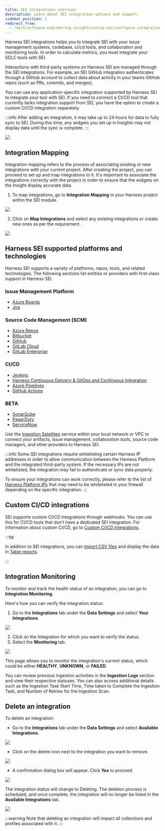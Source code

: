 ```yaml
---
title: SEI integrations overview
description: Learn about SEI integration options and support.
sidebar_position: 1
redirect_from:
  - /docs/software-engineering-insights/setup-sei/configure-integrations/sei-integrations-overview
---
```


Harness SEI integrations helps you to integrate SEI with your issue management systems, codebase, ci/cd tools, and collaboration and monitoring tools. In order to calculate metrics, you must integrate your SDLC tools with SEI.

Interactions with third-party systems on Harness SEI are managed through the SEI integrations. For example, an SEI GitHub integration authenticates through a GitHub account to collect data about activity in your teams GitHub repos (such as PRs, commits, and merges).

You can use any application-specific integration supported by Harness SEI to integrate your tool with SEI. If you need to connect a CI/CD tool that currently lacks integration support from SEI, you have the option to create a custom CI/CD integration separately.

:::info
After adding an integration, it may take up to 24 hours for data to fully sync to SEI. During this time, any widgets you set up in Insights may not display data until the sync is complete.
:::

![](./static/integrations-overview.png)

## Integration Mapping

Integration mapping refers to the process of associating existing or new integrations with your current project. After creating the project, you can proceed to set up and map integrations to it. It's important to associate the integrations correctly with the project in order to ensure that the widgets on the Insight display accurate data.

1. To map integrations, go to **Integration Mapping** in your Harness project within the SEI module.

![](./static/integration-mapping.png)

2. Click on **Map Integrations** and select any existing integrations or create new ones as per the requirement.

![](./static/map-integrations.png)

## Harness SEI supported platforms and technologies

Harness SEI supports a variety of platforms, repos, tools, and related technologies. The following sections list entities or providers with first-class support in Harness SEI.

### Issue Management Platform

* [Azure Boards](/docs/software-engineering-insights/setup-sei/configure-integrations/azure-devops/sei-integration-azure-devops)
* [Jira](/docs/software-engineering-insights/setup-sei/configure-integrations/jira/sei-jira-integration)

### Source Code Management (SCM)

* [Azure Repos](/docs/software-engineering-insights/setup-sei/configure-integrations/azure-devops/sei-integration-azure-devops)
* [Bitbucket](/docs/software-engineering-insights/setup-sei/configure-integrations/bitbucket/sei-bitbucket-cloud)
* [GitHub](/docs/software-engineering-insights/setup-sei/configure-integrations/github/sei-github-integration)
* [GitLab Cloud](/docs/software-engineering-insights/setup-sei/configure-integrations/gitlab/sei-integration-gitlab)
* [GitLab Enterprise](/docs/software-engineering-insights/setup-sei/configure-integrations/gitlab/sei-integration-gitlab)

### CI/CD

* [Jenkins](/docs/software-engineering-insights/setup-sei/configure-integrations/jenkins/jenkins-plugin)
* [Harness Continuous Delivery & GitOps and Continuous Integration](/docs/software-engineering-insights/setup-sei/configure-integrations/harness-cicd/sei-integration-harnesscicd)
* [Azure Pipelines](/docs/software-engineering-insights/setup-sei/configure-integrations/azure-devops/sei-integration-azure-devops)
* [GitHub Actions](/docs/software-engineering-insights/setup-sei/configure-integrations/github-actions/sei-github-actions)

### BETA

* [SonarQube](/docs/software-engineering-insights/setup-sei/configure-integrations/beta-integrations/sonarqube/sei-integration-sonarqube)
* [PagerDuty](/docs/software-engineering-insights/setup-sei/configure-integrations/beta-integrations/sei-integration-pagerduty)
* [ServiceNow](/docs/software-engineering-insights/setup-sei/configure-integrations/beta-integrations/servicenow/sei-servicenow)

Use the [Ingestion Satellites](/docs/software-engineering-insights/setup-sei/sei-ingestion-satellite/satellite-overview) service within your local network or VPC to connect your artifacts, issue management, collaboration tools, source code managers, and other providers to Harness SEI.

:::info
Some SEI integrations require whitelisting certain Harness IP addresses in order to allow communication between the Harness Platform and the integrated third-party system. If the necessary IPs are not whitelisted, the integration may fail to authenticate or sync data properly.

To ensure your integrations can work correctly, please refer to the list of [Harness Platform IPs](/docs/platform/references/allowlist-harness-domains-and-ips) that may need to be whitelisted in your firewall depending on the specific integration.
:::

## Custom CI/CD integrations

SEI supports custom CI/CD integrations through webhooks. You can use this for CI/CD tools that don't have a dedicated SEI integration. For information about custom CI/CD, go to [Custom CI/CD Integrations](/docs/software-engineering-insights/setup-sei/configure-integrations/custom-cicd/sei-custom-cicd-integration).

:::tip

In addition to SEI integrations, you can [import CSV files](/docs/software-engineering-insights/setup-sei/sei-propels-scripts/tables) and display the data in [Table reports](/docs/software-engineering-insights/setup-sei/sei-propels-scripts/table-reports).

:::

## Integration Monitoring

To monitor and track the health status of an integration, you can go to **Integration Monitoring**.

Here's how you can verify the integration status:

1. Go to the **Integrations** tab under the **Data Settings** and select **Your Integrations**.

![](./static/integrations-tab.png)

2. Click on the Integration for which you want to verify the status.
3. Select the **Monitoring** tab.

![](./static/integration-monitoring.png)

This page allows you to monitor the integration's current status, which could be either **HEALTHY**, **UNKNOWN**, or **FAILED**. 

You can review previous ingestion activities in the **Ingestion Logs** section and view their respective statuses.
You can also access additional details such as the Ingestion Task Start Time, Time taken to Complete the Ingestion Task, and Number of Retries for the Ingestion Scan.

## Delete an integration

To delete an integration:

* Go to the **Integrations** tab under the **Data Settings** and select **Available Integrations**.

![](./static/delete-integration1.png)

* Click on the delete icon next to the integration you want to remove.

![](./static/delete-integration2.png)

* A confirmation dialog box will appear. Click **Yes** to proceed.
  
![](./static/delete-integration3.png)

The integration status will change to Deleting. The deletion process is scheduled, and once complete, the integration will no longer be listed in the **Available Integrations** tab.

![](./static/delete-integration4.png)

:::warning
Note that deleting an integration will impact all collections and profiles associated with it.
:::